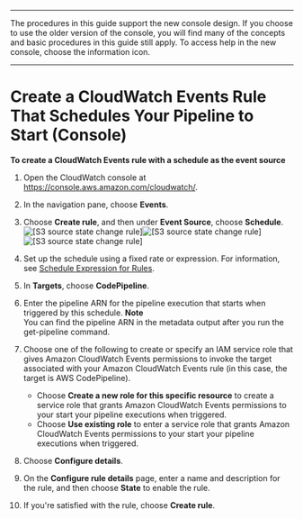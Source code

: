 --------

The procedures in this guide support the new console design\. If you choose to use the older version of the console, you will find many of the concepts and basic procedures in this guide still apply\. To access help in the new console, choose the information icon\.

--------

# Create a CloudWatch Events Rule That Schedules Your Pipeline to Start \(Console\)<a name="pipelines-trigger-source-schedule-console"></a>

**To create a CloudWatch Events rule with a schedule as the event source**

1. Open the CloudWatch console at [https://console\.aws\.amazon\.com/cloudwatch/](https://console.aws.amazon.com/cloudwatch/)\.

1. In the navigation pane, choose **Events**\.

1. Choose **Create rule**, and then under **Event Source**, choose **Schedule**\.  
![\[S3 source state change rule\]](http://docs.aws.amazon.com/codepipeline/latest/userguide/images/test-schedule-cptarget.png)![\[S3 source state change rule\]](http://docs.aws.amazon.com/codepipeline/latest/userguide/)![\[S3 source state change rule\]](http://docs.aws.amazon.com/codepipeline/latest/userguide/)

1. Set up the schedule using a fixed rate or expression\. For information, see [Schedule Expression for Rules](https://docs.aws.amazon.com/AmazonCloudWatch/latest/events/ScheduledEvents.html)\.

1. In **Targets**, choose **CodePipeline**\.

1. Enter the pipeline ARN for the pipeline execution that starts when triggered by this schedule\.
**Note**  
You can find the pipeline ARN in the metadata output after you run the get\-pipeline command\.

1. Choose one of the following to create or specify an IAM service role that gives Amazon CloudWatch Events permissions to invoke the target associated with your Amazon CloudWatch Events rule \(in this case, the target is AWS CodePipeline\)\. 
   + Choose **Create a new role for this specific resource** to create a service role that grants Amazon CloudWatch Events permissions to your start your pipeline executions when triggered\.
   + Choose **Use existing role** to enter a service role that grants Amazon CloudWatch Events permissions to your start your pipeline executions when triggered\.

1. Choose **Configure details**\.

1. On the **Configure rule details** page, enter a name and description for the rule, and then choose **State** to enable the rule\.

1. If you're satisfied with the rule, choose **Create rule**\.